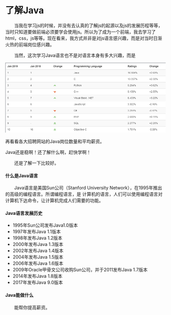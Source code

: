 # 了解Java

&ensp;&ensp;&ensp;&ensp;当我在学习js的时候，并没有去认真的了解js的起源以及js的发展历程等等，当时只知道要做前端必须要学会使用js。所以为了成为一个前端，我去学习了html，css，js等等。现在看来，我方式并非是对js语言感兴趣，而是对当时日渐火热的前端岗位感兴趣。

&ensp;&ensp;&ensp;&ensp;当然，这次学习Java语言也不是对语言本身有多大兴趣，而是

![](../source/s1-1-1.png)

再看看各大招聘网站的Java岗位数量和平均薪资。

Java还是稳啊！还了解什么啊，赶快学啊！

&ensp;&ensp;&ensp;&ensp;还是了解一下比较好。

#### 什么是Java语言 

&ensp;&ensp;&ensp;&ensp;Java语言是美国Sun公司（Stanford University Network），在1995年推出的高级的编程语言。所谓编程语言，是 计算机的语言，人们可以使用编程语言对计算机下达命令，让计算机完成人们需要的功能。 

#### Java语言发展历史 

- 1995年Sun公司发布Java1.0版本 
- 1997年发布Java 1.1版本 
- 1998年发布Java 1.2版本
- 2000年发布Java 1.3版本 
- 2002年发布Java 1.4版本
- 2004年发布Java 1.5版本 
- 2006年发布Java 1.6版本
- 2009年Oracle甲骨文公司收购Sun公司，并于2011发布Java 1.7版本 
- 2014年发布Java 1.8版本 
- 2017年发布Java 9.0版本 

#### Java能做什么

&ensp;&ensp;&ensp;&ensp;能帮你提高薪资。

